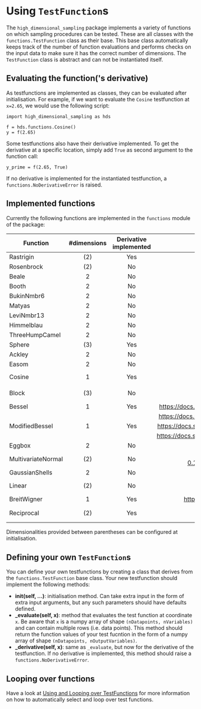 # Using `TestFunction`s
The `high_dimensional_sampling` package implements a variety of functions on
which sampling procedures can be tested. These are all classes with the 
`functions.TestFunction` class as their base. This base class automatically
keeps track of the number of function evaluations and performs checks on the
input data to make sure it has the correct number of dimensions. The 
`TestFunction` class is abstract and can not be instantiated itself.

## Evaluating the function('s derivative)
As testfunctions are implemented as classes, they can be evaluated after
initialisation. For example, if we want to evaluate the `Cosine` testfunction
at `x=2.65`, we would use the following script:

    import high_dimensional_sampling as hds

    f = hds.functions.Cosine()
    y = f(2.65)

Some testfunctions also have their derivative implemented. To get the
derivative at a specific location, simply add `True` as second argument to the
function call:

    y_prime = f(2.65, True)

If no derivative is implemented for the instantiated testfunction, a 
`functions.NoDerivativeError` is raised.

## Implemented functions
Currently the following functions are implemented in the `functions` module
of the package:

| Function | #dimensions | Derivative implemented | Definition  |
| ------------- |:-------------:|:-------------:| -----:|
| Rastrigin | (2) | Yes | https://en.wikipedia.org/wiki/Rastrigin_function |
| Rosenbrock | (2) | No | https://en.wikipedia.org/wiki/Rosenbrock_function |
| Beale | 2 | No | https://en.wikipedia.org/wiki/Test_functions_for_optimization |
| Booth | 2 | No | https://en.wikipedia.org/wiki/Test_functions_for_optimization |
| BukinNmbr6 | 2 | No | https://en.wikipedia.org/wiki/Test_functions_for_optimization |
| Matyas | 2 | No | https://en.wikipedia.org/wiki/Test_functions_for_optimization |
| LeviNmbr13 | 2 | No | https://en.wikipedia.org/wiki/Test_functions_for_optimization |
| Himmelblau | 2 | No | https://en.wikipedia.org/wiki/Test_functions_for_optimization |
| ThreeHumpCamel | 2 | No | https://en.wikipedia.org/wiki/Test_functions_for_optimization |
| Sphere | (3) | Yes |  https://en.wikipedia.org/wiki/Test_functions_for_optimization |
| Ackley | 2 | No | https://en.wikipedia.org/wiki/Test_functions_for_optimization |
| Easom | 2 | No | https://en.wikipedia.org/wiki/Test_functions_for_optimization |
| Cosine | 1 | Yes | $$\cos( x )$$ |
| Block | (3) | No | $$a + b*\theta(\|x\|_0)$$ |
| Bessel | 1 | Yes | https://docs.scipy.org/doc/scipy/reference/generated/scipy.special.jv.html |
| | | | https://docs.scipy.org/doc/scipy/reference/generated/scipy.special.j0.html |
| ModifiedBessel | 1 | Yes | https://docs.scipy.org/doc/scipy/reference/generated/scipy.special.kv.html |
| |  | | https://docs.scipy.org/doc/scipy/reference/generated/scipy.special.k0.html |
| Eggbox | 2 | No | https://arxiv.org/pdf/0809.3437.pdf |
| MultivariateNormal | (2) | No | https://docs.scipy.org/doc/scipy-0.14.0/reference/generated/scipy.stats.multivariate_normal.html |
| GaussianShells | 2 | No | https://arxiv.org/pdf/0809.3437.pdf |
| Linear | (2) | No | $$\sum_i \| x_i \|$$ |
| BreitWigner | 1 | Yes | https://en.wikipedia.org/wiki/Relativistic_Breit–Wigner_distribution |
| Reciprocal | (2) | Yes | $$\prod_i x_i^{-1}$$ |

Dimensionalities provided between parentheses can be configured at
initialisation.

## Defining your own `TestFunction`s
You can define your own testfunctions by creating a class that derives from the
`functions.TestFunction` base class. Your new testfunction should implement
the following methods:

- **__init__(self, ...)**: initialisation method. Can take extra input in the
form of extra input arguments, but any such parameters should have defaults
defined.
- **_evaluate(self, x)**: method that evaluates the test function at coordinate
`x`. Be aware that `x` is a numpy array of shape `(nDatapoints, nVariables)`
and can contain multiple rows (i.e. data points). This method should return
the function values of your test fucntion in the form of a numpy array of shape
`(nDatapoints, nOutputVariables)`.
- **_derivative(self, x)**: same as `_evaluate`, but now for the derivative of
the testfunction. If no derivative is implemented, this method should raise
a `functions.NoDerivativeError`.

## Looping over functions
Have a look at
[Using and Looping over TestFunctions](03_selecting_and_looping_over_testfunctions.md)
for more information on how to automatically select and loop over test
functions.